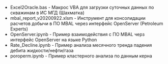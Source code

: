 - Excel2Oracle.bas - Макрос VBA для загрузки суточных данных по скважинам в ИС МГД (Шахматка)
- mbal_report_v20200922.xlsm - Инструмент для консолидации расчетов добычи в ПО MBAL через интерфейс OpenServer (Petroleum Experts)
- OpenServer.ipynb - Пример взаимодействия с ПО MBAL черз интерфейс OpenServer на языке Python
- Rate_Decline.ipynb - Пример анализа месячного тренда падения дебита жидкости/нефти/газа
- poroperm.ipynb - Пример кластерного анализа по данным керна 
